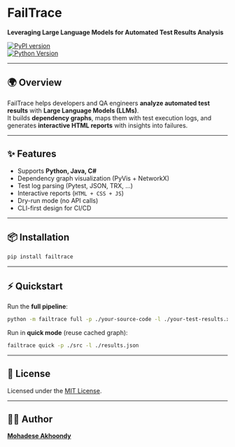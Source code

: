 # FailTrace  

**Leveraging Large Language Models for Automated Test Results Analysis**  

[![PyPI version](https://badge.fury.io/py/failtrace.svg)](https://pypi.org/project/failtrace/)  
[![Python Version](https://img.shields.io/pypi/pyversions/failtrace)](https://www.python.org/)  

---

## 🌍 Overview  

FailTrace helps developers and QA engineers **analyze automated test results** with **Large Language Models (LLMs)**.  
It builds **dependency graphs**, maps them with test execution logs, and generates **interactive HTML reports** with insights into failures.  

---

## ✨ Features  

- Supports **Python, Java, C#**  
- Dependency graph visualization (PyVis + NetworkX)  
- Test log parsing (Pytest, JSON, TRX, …)  
- Interactive reports (`HTML + CSS + JS`)  
- Dry-run mode (no API calls)  
- CLI-first design for CI/CD  

---

## 📦 Installation  

```bash
pip install failtrace
````

---

## ⚡ Quickstart

Run the **full pipeline**:

```bash
python -m failtrace full -p ./your-source-code -l ./your-test-results.xml --open-report
```

Run in **quick mode** (reuse cached graph):

```bash
failtrace quick -p ./src -l ./results.json
```

---

## 📜 License

Licensed under the [MIT License](https://opensource.org/licenses/MIT).

---

## 👩‍💻 Author

[**Mohadese Akhoondy**](mailto:m.akhoondy1381@gmail.com)

```
